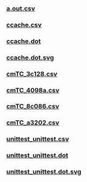 ### [a.out.csv](a.out.csv)
### [ccache.csv](ccache.csv)
### [ccache.dot](ccache.dot)
### [ccache.dot.svg](ccache.dot.svg)
### [cmTC_3c128.csv](cmTC_3c128.csv)
### [cmTC_4098a.csv](cmTC_4098a.csv)
### [cmTC_8c086.csv](cmTC_8c086.csv)
### [cmTC_a3202.csv](cmTC_a3202.csv)
### [unittest_unittest.csv](unittest_unittest.csv)
### [unittest_unittest.dot](unittest_unittest.dot)
### [unittest_unittest.dot.svg](unittest_unittest.dot.svg)
